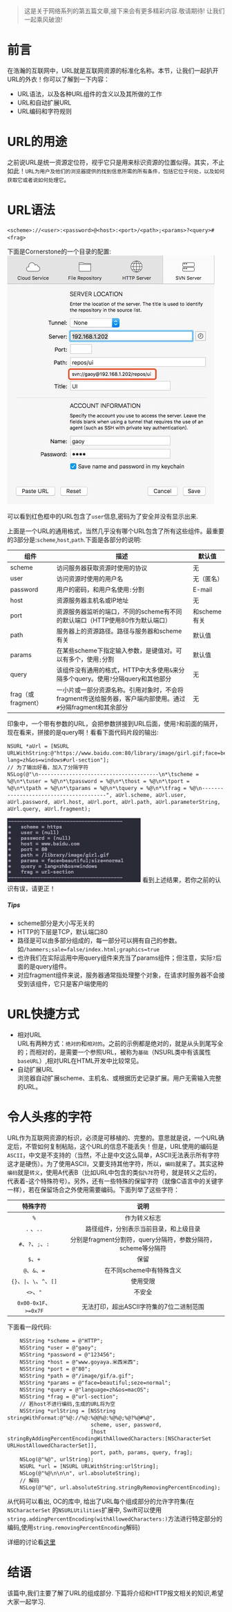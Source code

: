 
> 这是关于网络系列的第五篇文章,接下来会有更多精彩内容.敬请期待! 让我们一起乘风破浪!

# 前言
在浩瀚的互联网中，URL就是互联网资源的标准化名称。本节，让我们一起扒开URL的外衣！你可以了解到一下内容：

* URL语法，以及各种URL组件的含义以及其所做的工作
* URL和自动扩展URL
* URL编码和字符规则

# URL的用途
之前说URL是统一资源定位符，视乎它只是用来标识资源的位置似得。其实，不止如此！`URL为用户及他们的浏览器提供的找到信息所需的所有条件，包括它位于何处，以及如何获取它或者说如何处理它`。

# URL语法
`<scheme>://<user>:<password>@<host>:<port>/<path>;<params>?<query>#<frag>`

下面是Cornerstone的一个目录的配置:
![](media/16381993683357.jpg)

可以看到红色框中的URL包含了`user`信息,密码为了安全并没有显示出来.


上面是一个URL的通用格式，当然几乎没有哪个URL包含了所有这些组件。最重要的3部分是:`scheme`,`host`,`path`.下面是各部分的说明:

|组件|描述|默认值|
|---|---|---|
|scheme|访问服务器获取资源时使用的协议|无|
|user|访问资源时使用的用户名|无（匿名）|
| password |用户的密码，和用户名使用`:`分割|E-mail|
| host |资源服务器主机名或IP地址|无|
| port |资源服务器监听的端口，不同的scheme有不同的默认端口（HTTP使用80作为默认端口）|和scheme有关|
| path |服务器上的资源路径。路径与服务器和scheme有关|默认值|
| params |在某些scheme下指定输入参数，是键值对。可以有多个，使用`;`分割|默认值|
| query |该组件没有通用的格式，HTTP中大多使用`&`来分隔多个query。使用`?`分隔query和其他部分|无|
| frag（或fragment）|一小片或一部分资源名称。引用对象时，不会将fragment传送给服务器，客户端内部使用。通过`#`分隔fragment和其余部分|无|
  印象中，一个带有参数的URL，会把参数拼接到URL后面，使用`?`和前面的隔开，现在看来，拼接的是query啊！看看下面代码片段的输出:
```
NSURL *aUrl = [NSURL URLWithString:@"https://www.baidu.com:80/library/image/girl.gif;face=beautiful;size=normal?lang=zh&os=windows#url-section"];
// 为了输出好看，加入了分隔字符
NSLog(@"\n---------------------------------------\n*\tscheme = %@\n*\tuser = %@\n*\tpassword = %@\n*\thost = %@\n*\tport = %@\n*\tpath = %@\n*\tparams = %@\n*\tquery = %@\n*\tfrag = %@\n---------------------------------------", aUrl.scheme, aUrl.user, aUrl.password, aUrl.host, aUrl.port, aUrl.path, aUrl.parameterString, aUrl.query, aUrl.fragment);
```
![](media/16381994061659.jpg)
看到上述结果，若你之前的认识有误，请更正！
##### Tips
* scheme部分是大小写无关的
* HTTP的下层是TCP，默认端口80
* 路径是可以由多部分组成的，每一部分可以拥有自己的参数。如`/hammers;sale=false/index.html;graphics=true`
* 也许我们在实际运用中用query组件来充当了params组件；但注意，实际`?`后面的是query组件。
* 对应fragment组件来说，服务器通常指处理整个对象，在请求时服务器不会接受到该组件，它只是客户端使用的

# URL快捷方式
* 相对URL<br/>URL有两种方式：`绝对的`和`相对的`。之前的示例都是绝对的，就是从头到尾写全的；而相对的，是需要一个参照URL，被称为`基础`（NSURL类中有该属性`baseURL`）,相对URL在HTML开发中比较常见。
* 自动扩展URL<br/>浏览器自动扩展scheme、主机名、或根据历史记录扩展。用户无需输入完整的URL。

# 令人头疼的字符
URL作为互联网资源的标识，必须是可移植的、完整的。意思就是说，一个URL确定后，不管如何复制粘贴，这个URL的信息不能丢失！但是，URL使用的编码是`ASCII`，中文是不支持的（当然，不止是中文这么简单，ASCII无法表示所有字符这才是硬伤）。为了使用ASCII，又要支持其他字符，所以，`编码`就来了。其实这种`编码`就是`转义`，使用A代表B（比如URL中包含的类似`%7E`符号，就是转义之后的，代表着`~`这个特殊符号）。另外，还有一些特殊的保留字符（就像C语言中的关键字一样），若在保留场合之外使用需要编码。下面列举了这些字符：

|特殊字符|说明|
|:--:|:--:|
|`%`|作为转义标志|
|`.` 、`..`|路径组件，分别表示当前目录，和上级目录|
|`#`、`?`、`;`、`:`|分别是fragment分割符，query分隔符，参数分隔符，scheme等分隔符|
|`$`、`+`|保留|
|`@`、`&`、`=`|在不同scheme中有特殊含义|
|`{}`、`\|`、`\`、`^`、`[]`|使用受限|
|`<>`、`"`|不安全|
|`0x00-0x1F`、`>=0x7F`|无法打印，超出ASCII字符集的7位二进制范围|

下面看一段代码:

```
    NSString *scheme = @"HTTP";
    NSString *user = @"gaoy";
    NSString *password = @"123456";
    NSString *host = @"www.goyaya.米西米西";
    NSString *port = @"80";
    NSString *path = @"/image/gif/a.gif";
    NSString *params = @"face=beautiful;seze=normal";
    NSString *query = @"language=zh&os=macOS";
    NSString *frag = @"url-section";
    // 若host不进行编码,生成的URL将为空
    NSString *urlString = [NSString stringWithFormat:@"%@://%@:%@@%@:%@%@;%@?%@#%@",
                           scheme, user, password,
                           [host stringByAddingPercentEncodingWithAllowedCharacters:[NSCharacterSet URLHostAllowedCharacterSet]],
                           port, path, params, query, frag];
    NSLog(@"%@", urlString);
    NSURL *url = [NSURL URLWithString:urlString];
    NSLog(@"%@\n\n\n", url.absoluteString);
    // 解码
    NSLog(@"%@", url.absoluteString.stringByRemovingPercentEncoding);
```

从代码可以看出, OC的库中, 给出了URL每个组成部分的允许字符集(在`NSCharacterSet` 的`NSURLUtilities`扩展中, Swift可以使用`string.addingPercentEncoding(withAllowedCharacters:)`方法进行特定部分的编码,使用`string.removingPercentEncoding`解码)

详细的讨论看[这里](http://www.cnblogs.com/hushuai-ios/p/5500162.html)

# 结语
该篇中,我们主要了解了URL的组成部分. 下篇将介绍和HTTP报文相关的知识,希望大家一起学习.
